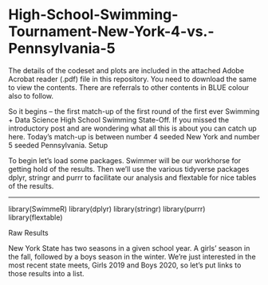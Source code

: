 # High-School-Swimming-Tournament-New-York-4-vs.-Pennsylvania-5

The details of the codeset and plots are included in the attached Adobe Acrobat reader (.pdf) file in this repository. 
You need to download the same to view the contents. There are referrals to other contents in BLUE colour also to follow.

So it begins – the first match-up of the first round of the first ever Swimming + Data Science High School Swimming State-Off. If you missed the introductory post and are wondering what all this is about you can catch up here. Today’s match-up is between number 4 seeded New York and number 5 seeded Pennsylvania.
Setup

To begin let’s load some packages. Swimmer will be our workhorse for getting hold of the results. Then we’ll use the various tidyverse packages dplyr, stringr and purrr to facilitate our analysis and flextable for nice tables of the results.
******

library(SwimmeR)
library(dplyr)
library(stringr)
library(purrr)
library(flextable)

Raw Results

New York State has two seasons in a given school year. A girls’ season in the fall, followed by a boys season in the winter.  We’re just interested in the most recent state meets, Girls 2019 and Boys 2020, so let’s put links to those results into a list.
